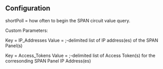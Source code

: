 ## Configuration

shortPoll = how often to begin the SPAN circuit value query.

Custom Parameters:

Key = IP_Addresses
Value = ;-delimited list of IP address(es) of the SPAN Panel(s)

Key = Access_Tokens
Value = ;-delimited list of Access Token(s) for the corresonding SPAN Panel IP Address(es)
